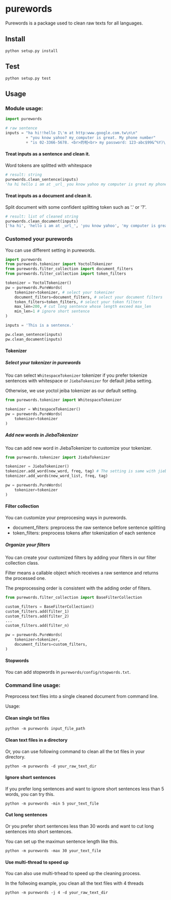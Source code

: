 # purewords

Purewords is a package used to clean raw texts for all languages. 

## Install

   `python setup.py install`

## Test

   `python setup.py test`

## Usage

  ### Module usage:

  ```python
  import purewords
  
  # raw sentence
  inputs = "ha hi!!hello I\'m at http:www.google.com.tw\n\n" 
           + "you know yahoo? my_computer is great. My phone number"
           + "is 02-3366-5678. <br>的啦<br> my password: 123-abc$99&^%Y)\'_\'(Y "
  ```
  #### Treat inputs as a sentence and clean it. 
  
  Word tokens are splitted with whitespace
  ```python
  # result: string
  purewords.clean_sentence(inputs)
  'ha hi hello i am at _url_ you know yahoo my computer is great my phone number is _phone_ 的 my password _num_ abc _num_ y y'
  ```
  
  #### Treat inputs as a document and clean it.
  
  Split document with some confident splitting token such as '.' or '?'.
  ```python
  # result: list of cleaned string
  purewords.clean_document(inputs)
  ['ha hi', 'hello i am at _url_', 'you know yahoo', 'my computer is great', 'my phone number is _phone_', '的 my password _num_ abc _num_ y y']
  ```

  ### Customed your purewords
  
  You can use different setting in purewords.
  
  ```python
  import purewords
  from purewords.tokenizer import YoctolTokenizer
  from purewords.filter_collection import document_filters
  from purewords.filter_collection import token_filters
  
  tokenizer = YoctolTokenizer()
  pw = purewords.PureWords(
      tokenizer=tokenizer, # select your tokenizer
      document_filters=document_filters, # select your document filters
      token_filters=token_filters, # select your token filters
      max_len=200, # cut long sentence whose length exceed max_len
      min_len=1 # ignore short sentence 
  )
  
  inputs = 'This is a sentence.'
  
  pw.clean_sentence(inputs)
  pw.clean_document(inputs)
  ```

  #### Tokenizer

  ##### Select your tokenizer in purewords

  You can select `WhitespaceTokenizer` tokenizer if you prefer tokenize 
  sentences with whitespace or `JiebaTokenizer` for default jieba setting.
  
  Otherwise, we use yoctol jeiba tokenizer as our default setting.
  
  ```python
  from purewords.tokenizer import WhitespaceTokenizer

  tokenizer = WhitespaceTokenizer()
  pw = purewords.PureWords(
      tokenizer=tokenizer
  )
  ```

  ##### Add new words in JiebaTokenizer

  You can add new word in JiebaTokenizer to customize your tokenizer.

  ```python
  from purewords.tokenizer import JiebaTokenizer

  tokenizer = JiebaTokenizer()
  tokenizer.add_word(new_word, freq, tag) # The setting is same with jieba.add_word
  tokenizer.add_words(new_word_list, freq, tag)

  pw = purewords.PureWords(
      tokenizer=tokenizer
  )
  ```
  
  #### Filter collection
  
  You can customize your preprocesing ways in purewords.
  
  * document_filters: preprocess the raw sentence before sentence splitting
  * token_filters: preprocess tokens after tokenization of each sentence
  
  ##### Organize your filters
  
  You can create your customized filters by adding your filters in our filter collection class.
  
  Filter means a callable object which receives a raw sentence and returns the processed one.
  
  The preprocessing order is consistent with the adding order of filters.
  
  ```python
  from purewords.filter_collection import BaseFilterCollection
  
  custom_filters = BaseFilterCollection()
  custom_filters.add(filter_1)
  custom_filters.add(filter_2)
  ...
  custom_filters.add(filter_n)
  
  pw = purewords.PureWords(
      tokenizer=tokenizer,
      document_filters=custom_filters,
  )
  ```
  
  #### Stopwords
  
  You can add stopwords in `purewords/config/stopwords.txt`.


  ### Command line usage:
  
  Preprocess text files into a single cleaned document from command line.
  
  Usage:
  
  #### Clean single txt files
  ```
  python -m purewords input_file_path
  ```
 
  #### Clean text files in a directory
  
  Or, you can use following command to clean all the txt files in your directory.
  ```
  python -m purewords -d your_raw_text_dir
  ```
  
  #### Ignore short sentences 
  
  If you prefer long sentences and want to ignore short sentences less than 5 words, you can try this.
  ```
  python -m purewords -min 5 your_text_file
  ```
  
  #### Cut long sentences
  
  Or you prefer short sentences less than 30 words and want to cut long sentences into short sentences.
  
  You can set up the maximun sentence length like this.
  ```
  python -m purewords -max 30 your_text_file
  ```
  
  #### Use multi-thread to speed up
  
  You can also use multi-trhead to speed up the cleaning process. 
  
  In the follwoing example, you clean all the text files with 4 threads
  ```
  python -m purewords -j 4 -d your_raw_text_dir
  ```
